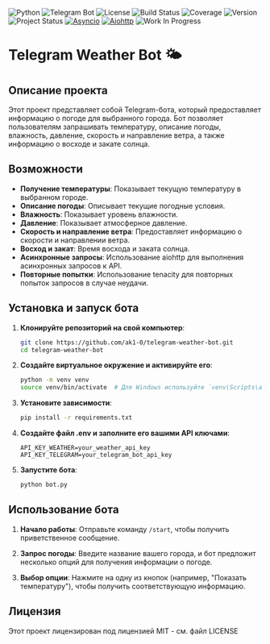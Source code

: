![Python](https://img.shields.io/badge/Python-3.8-blue)
![Telegram Bot](https://img.shields.io/badge/Telegram-Bot-blue)
![License](https://img.shields.io/badge/License-MIT-green)
![Build Status](https://img.shields.io/badge/build-passing-brightgreen)
![Coverage](https://img.shields.io/badge/coverage-80%25-brightgreen)
![Version](https://img.shields.io/badge/version-1.0.0-blue)
![Project Status](https://img.shields.io/badge/status-active-brightgreen)
[![Asyncio](https://img.shields.io/badge/Asyncio-async-blue.svg)](https://docs.python.org/3/library/asyncio.html)
[![Aiohttp](https://img.shields.io/badge/Aiohttp-3.8.1-blue.svg)](https://docs.aiohttp.org/en/stable/)
![Work In Progress](https://img.shields.io/badge/Work%20In%20Progress-orange?style=flat-square)

# Telegram Weather Bot 🌤️

## Описание проекта
Этот проект представляет собой Telegram-бота, который предоставляет информацию о погоде для выбранного города. Бот позволяет пользователям запрашивать температуру, описание погоды, влажность, давление, скорость и направление ветра, а также информацию о восходе и закате солнца.

## Возможности
- **Получение температуры**: Показывает текущую температуру в выбранном городе.
- **Описание погоды**: Описывает текущие погодные условия.
- **Влажность**: Показывает уровень влажности.
- **Давление**: Показывает атмосферное давление.
- **Скорость и направление ветра**: Предоставляет информацию о скорости и направлении ветра.
- **Восход и закат**: Время восхода и заката солнца.
- **Асинхронные запросы**: Использование aiohttp для выполнения асинхронных запросов к API.
- **Повторные попытки**: Использование tenacity для повторных попыток запросов в случае неудачи.

## Установка и запуск бота
1. **Клонируйте репозиторий на свой компьютер**:
    ```bash
    git clone https://github.com/ak1-0/telegram-weather-bot.git
    cd telegram-weather-bot
    ```

2. **Создайте виртуальное окружение и активируйте его**:
    ```bash
    python -m venv venv
    source venv/bin/activate  # Для Windows используйте `venv\Scripts\activate`
    ```

3. **Установите зависимости**:
    ```bash
    pip install -r requirements.txt
    ```

4. **Создайте файл .env и заполните его вашими API ключами**:
    ```env
    API_KEY_WEATHER=your_weather_api_key
    API_KEY_TELEGRAM=your_telegram_bot_api_key
    ```

5. **Запустите бота**:
    ```bash
    python bot.py
    ```

## Использование бота
1. **Начало работы**:
    Отправьте команду `/start`, чтобы получить приветственное сообщение.

2. **Запрос погоды**:
    Введите название вашего города, и бот предложит несколько опций для получения информации о погоде.

3. **Выбор опции**:
    Нажмите на одну из кнопок (например, "Показать температуру"), чтобы получить соответствующую информацию.

## Лицензия
Этот проект лицензирован под лицензией MIT - см. файл LICENSE 
